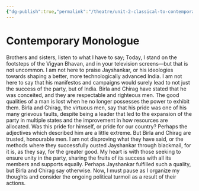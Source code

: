 ```yaml
---
{"dg-publish":true,"permalink":"/theatre/unit-2-classical-to-contemporary/contemporary-monologue/","dgHomeLink":true,"dgPassFrontmatter":false}
---
```


# Contemporary Monologue

Brothers and sisters, listen to what I have to say;
Today, I stand on the footsteps of the Vigyan Bhavan, and in your television screens—but that is not uncommon.
I am not here to praise Jayshankar, or his ideologies towards shaping a better, more technologically advanced India. I am not here to say that his manifestos and campaigns would surely lead to not just the success of the party, but of India.
Birla and Chirag have stated that he was conceited, and they are respectable and righteous men.
The good qualities of a man is lost when he no longer possesses the power to exhibit them.
Birla and Chirag, the virtuous men, say that his pride was one of his many grievous faults, despite being a leader that led to the expansion of the party in multiple states and the improvement in how resources are allocated. Was this pride for himself, or pride for our country? Perhaps the adjectives which described him are a little extreme. But Birla and Chirag are trusted, honourable men. 
I am not disproving what they have said, or the methods where they successfully ousted Jayshankar through blackmail, for it is, as they say, for the greater good.
My heart is with those seeking to ensure unity in the party, sharing the fruits of its success with all its members and supports equally. Perhaps Jayshankar fulfilled such a quality, but Birla and Chirag say otherwise.
Now, I must pause as I organize my thoughts and consider the ongoing political turmoil as a result of their actions.